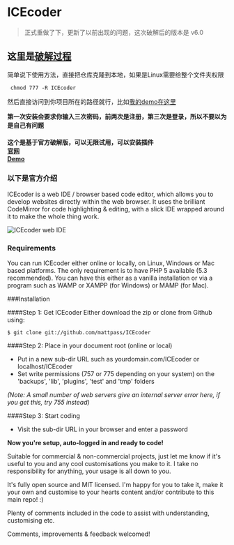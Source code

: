 # ICEcoder

> 正式重做了下，更新了以前出现的问题，这次破解后的版本是 v6.0

## 这里是[破解过程](https://note.guotianyu.cn/Archive/ICEcoder.html) 

简单说下使用方法，直接把仓库克隆到本地，如果是Linux需要给整个文件夹权限
```
 chmod 777 -R ICEcoder
```
然后直接访问到你项目所在的路径就行，比如[我的demo在这里](http://118.89.224.172/ICEcoder/)

**第一次安装会要求你输入三次密码，前两次是注册，第三次是登录，所以不要以为是自己有问题**

#### 这个是基于官方破解版，可以无限试用，可以安装插件<br>[官网](https://www.icecoder.net)<br>[Demo](http://demo.icecoder.net/ICEcoder/)

### 以下是官方介绍
ICEcoder is a web IDE / browser based code editor, which allows you to develop websites directly within the web browser. It uses the brilliant CodeMirror for code highlighting & editing, with a slick IDE wrapped around it to make the whole thing work.

<img src="https://icecoder.net/images/icecoder-v5-7-browser-code-editor.png" alt="ICEcoder web IDE">

### Requirements
You can run ICEcoder either online or locally, on Linux, Windows or Mac based platforms. The only requirement is to have PHP 5 available (5.3 recommended). You can have this either as a vanilla installation or via a program such as WAMP or XAMPP (for Windows) or MAMP (for Mac).

###Installation

####Step 1: Get ICEcoder
Either download the zip or clone from Github using:

```
$ git clone git://github.com/mattpass/ICEcoder
```

####Step 2: Place in your document root (online or local)
* Put in a new sub-dir URL such as yourdomain.com/ICEcoder or localhost/ICEcoder
* Set write permissions (757 or 775 depending on your system) on the 'backups', 'lib', 'plugins', 'test' and 'tmp' folders

*(Note: A small number of web servers give an internal server error here, if you get this, try 755 instead)*

####Step 3: Start coding
* Visit the sub-dir URL in your browser and enter a password

**Now you're setup, auto-logged in and ready to code!**

Suitable for commercial & non-commercial projects, just let me know if it's useful to you and any cool customisations you make to it. I take no responsibility for anything, your usage is all down to you.

It's fully open source and MIT licensed. I'm happy for you to take it, make it your own and customise to your hearts content and/or contribute to this main repo! :)

Plenty of comments included in the code to assist with understanding, customising etc.

Comments, improvements & feedback welcomed!
